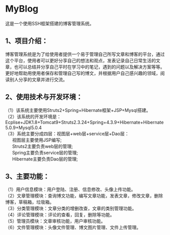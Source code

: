 # MyBlog
这是一个使用SSH框架搭建的博客管理系统。

## 1、项目介绍：
博客管理系统是为了给使用者提供一个易于管理自己所写文章和博客的平台，通过这个平台，使用者可以更好分享自己的想法和观点，发表记录自己日常生活的文章，也可以总结并分享自己平时在学习中的笔记，遇到的问题以及解决方案等等。更好地帮助用使用者保存和管理自己写的博文，并根据用户自己感兴趣的领域，阅读别人分享的文章并进行交流。

## 2、使用技术与开发环境：
（1）该系统主要使用Struts2+Spring+Hibernate框架+JSP+Mysql搭建。<br/>
（2）该系统的开发环境是：Ecplise+JDK1.8+Tomcat9+Struts2.3.24+Spring+4.3.9+Hibernate+Hibernate5.0.9+Mysql5.0.4<br/>
（3）系统主要分成四层：视图层+web层+service层+Dao层：<br/>
&ensp; &ensp; 视图层主要使用JSP编写;<br/>
&ensp; &ensp; Struts2主要负责web层的管理;<br/>
&ensp; &ensp; Spring主要负责service层的管理;<br/>
&ensp; &ensp; Hibernate主要负责Dao层的管理;<br/>
 
 ## 3、主要功能：
 （1）用户信息模块：用户登陆、注册、信息修改、头像上传功能。<br/>
 （2）文章管理模块：查询博文功能，编写文章功能，发表文章，修改文章，删除博客，草稿箱，垃圾箱。<br/>
 （3）分类管理模块：文章分类的增删改查，文章的类别管理功能。<br/>
 （4）评论管理模块：评论的查看，回复，删除等功能。<br/>
 （5）管理员模块：文章审核功能，用户审核功能。<br/>
 （6）文件管理模块：头像文件管理、博文图片管理、文件上传管理。<br/>
 
